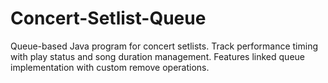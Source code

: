 # Concert-Setlist-Queue
Queue-based Java program for concert setlists. Track performance timing with play status and song duration management. Features linked queue implementation with custom remove operations.
